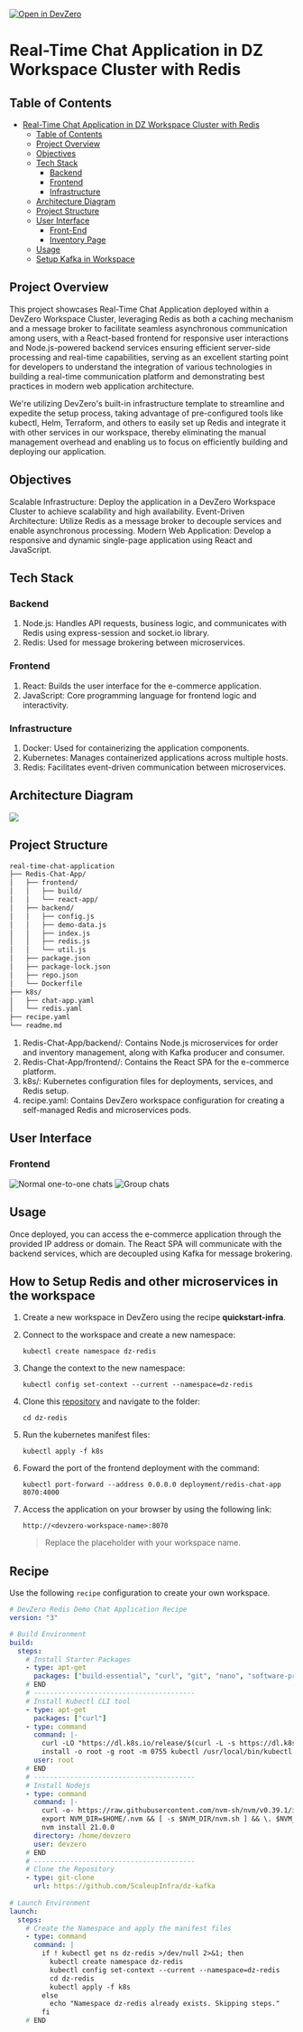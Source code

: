[![Open in DevZero](https://assets.devzero.io/open-in-devzero.svg)](https://www.devzero.io/dashboard/recipes/new?repo-url=https://github.com/ScaleupInfra/dz-redis)

# Real-Time Chat Application in DZ Workspace Cluster with Redis

## Table of Contents
- [Real-Time Chat Application in DZ Workspace Cluster with Redis](#real-time-chat-application-in-dz-workspace-cluster-with-redis)
  - [Table of Contents](#table-of-contents)
  - [Project Overview](#project-overview)
  - [Objectives](#objectives)
  - [Tech Stack](#tech-stack)
    - [Backend](#backend)
    - [Frontend](#frontend)
    - [Infrastructure](#infrastructure)
  - [Architecture Diagram](#architecture-diagram)
  - [Project Structure](#project-structure)
  - [User Interface](#user-interface)
    - [Front-End](#front-end)
    - [Inventory Page](#inventory-page)
  - [Usage](#usage)
  - [Setup Kafka in Workspace](#how-to-setup-kafka-and-other-microservices-in-the-workspace)

## Project Overview
This project showcases Real-Time Chat Application deployed within a DevZero Workspace Cluster, leveraging Redis as both a caching mechanism and a message broker to facilitate seamless asynchronous communication among users, with a React-based frontend for responsive user interactions and Node.js-powered backend services ensuring efficient server-side processing and real-time capabilities, serving as an excellent starting point for developers to understand the integration of various technologies in building a real-time communication platform and demonstrating best practices in modern web application architecture.

We're utilizing DevZero's built-in infrastructure template to streamline and expedite the setup process, taking advantage of pre-configured tools like kubectl, Helm, Terraform, and others to easily set up Redis and integrate it with other services in our workspace, thereby eliminating the manual management overhead and enabling us to focus on efficiently building and deploying our application.

## Objectives
Scalable Infrastructure: Deploy the application in a DevZero Workspace Cluster to achieve scalability and high availability.
Event-Driven Architecture: Utilize Redis as a message broker to decouple services and enable asynchronous processing.
Modern Web Application: Develop a responsive and dynamic single-page application using React and JavaScript.

## Tech Stack
### Backend
1. Node.js: Handles API requests, business logic, and communicates with Redis using express-session and socket.io library.
2. Redis: Used for message brokering between microservices.
### Frontend
1. React: Builds the user interface for the e-commerce application.
2. JavaScript: Core programming language for frontend logic and interactivity.
### Infrastructure
1. Docker: Used for containerizing the application components.
2. Kubernetes: Manages containerized applications across multiple hosts.
3. Redis: Facilitates event-driven communication between microservices.

## Architecture Diagram
![](.gitbook/assets/redis-architecture.png)

## Project Structure

```bash
real-time-chat-application
├── Redis-Chat-App/
│   ├── frontend/
│   │   ├── build/
│   │   └── react-app/
│   ├── backend/
│   │   ├── config.js
│   │   ├── demo-data.js
│   │   ├── index.js
│   │   ├── redis.js
│   │   └── util.js
│   ├── package.json
│   ├── package-lock.json
│   ├── repo.json
│   └── Dockerfile    
├── k8s/
│   ├── chat-app.yaml
│   └── redis.yaml
├── recipe.yaml
└── readme.md
```
1. Redis-Chat-App/backend/: Contains Node.js microservices for order and inventory management, along with Kafka producer and consumer.
2. Redis-Chat-App/frontend/: Contains the React SPA for the e-commerce platform.
3. k8s/: Kubernetes configuration files for deployments, services, and Redis setup.
4. recipe.yaml: Contains DevZero workspace configuration for creating a self-managed Redis and microservices pods.

## User Interface
### Frontend
![Normal one-to-one chats](.gitbook/assets/frontend-chat.png)
![Group chats](.gitbook/assets/frontend-chat-group.png)

## Usage

Once deployed, you can access the e-commerce application through the provided IP address or domain. The React SPA will communicate with the backend services, which are decoupled using Kafka for message brokering.

## How to Setup Redis and other microservices in the workspace

1. Create a new workspace in DevZero using the recipe **quickstart-infra**.
2. Connect to the workspace and create a new namespace:

    ```
    kubectl create namespace dz-redis
    ```

3. Change the context to the new namespace:

    ```
    kubectl config set-context --current --namespace=dz-redis
    ```

4. Clone this [repository](https://github.com/ScaleupInfra/dz-redis) and navigate to the folder:

    ```
    cd dz-redis
    ```

5. Run the kubernetes manifest files:

    ```
    kubectl apply -f k8s
    ```

6. Foward the port of the frontend deployment with the command:
    ```
    kubectl port-forward --address 0.0.0.0 deployment/redis-chat-app 8070:4000
    ```

7. Access the application on your browser by using the following link:

    ```
    http://<devzero-workspace-name>:8070
    ```

    > Replace the placeholder with your workspace name.

## Recipe

Use the following `recipe` configuration to create your own workspace.

``` yaml
# DevZero Redis Demo Chat Application Recipe
version: "3"

# Build Environment
build:
  steps:
    # Install Starter Packages
    - type: apt-get
      packages: ["build-essential", "curl", "git", "nano", "software-properties-common", "ssh", "sudo", "tar", "unzip", "vim", "wget", "zip"]
    # END
    # ----------------------------------------
    # Install Kubectl CLI tool
    - type: apt-get
      packages: ["curl"]
    - type: command
      command: |-
        curl -LO "https://dl.k8s.io/release/$(curl -L -s https://dl.k8s.io/release/stable.txt)/bin/linux/amd64/kubectl"
        install -o root -g root -m 0755 kubectl /usr/local/bin/kubectl && rm kubectl
      user: root
    # END
    # ----------------------------------------
    # Install Nodejs
    - type: command
      command: |-
        curl -o- https://raw.githubusercontent.com/nvm-sh/nvm/v0.39.1/install.sh | bash
        export NVM_DIR=$HOME/.nvm && [ -s $NVM_DIR/nvm.sh ] && \. $NVM_DIR/nvm.sh
        nvm install 21.0.0
      directory: /home/devzero
      user: devzero
    # END
    # ----------------------------------------
    # Clone the Repository
    - type: git-clone
      url: https://github.com/ScaleupInfra/dz-kafka
  
# Launch Environment
launch:
  steps:
    # Create the Namespace and apply the manifest files
    - type: command
      command: |
        if ! kubectl get ns dz-redis >/dev/null 2>&1; then
          kubectl create namespace dz-redis
          kubectl config set-context --current --namespace=dz-redis
          cd dz-redis
          kubectl apply -f k8s
        else
          echo "Namespace dz-redis already exists. Skipping steps."
        fi
    # END
```
